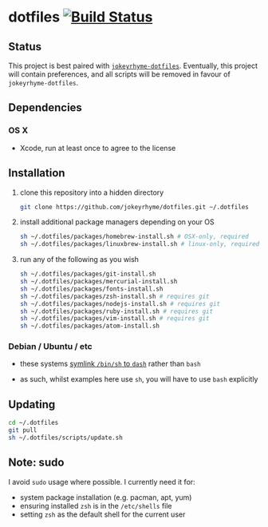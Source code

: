 # dotfiles [![Build Status](https://travis-ci.org/jokeyrhyme/dotfiles.svg?branch=master)](https://travis-ci.org/jokeyrhyme/dotfiles)

## Status

This project is best paired with [`jokeyrhyme-dotfiles`](https://github.com/jokeyrhyme/dotfiles-rs).
Eventually, this project will contain preferences, and all scripts will be removed in favour of `jokeyrhyme-dotfiles`.

## Dependencies

### OS X

- Xcode, run at least once to agree to the license


## Installation

1. clone this repository into a hidden directory

    ```sh
    git clone https://github.com/jokeyrhyme/dotfiles.git ~/.dotfiles
    ```

2. install additional package managers depending on your OS

    ```sh
    sh ~/.dotfiles/packages/homebrew-install.sh # OSX-only, required
    sh ~/.dotfiles/packages/linuxbrew-install.sh # linux-only, required
    ```

3. run any of the following as you wish

    ```sh
    sh ~/.dotfiles/packages/git-install.sh
    sh ~/.dotfiles/packages/mercurial-install.sh
    sh ~/.dotfiles/packages/fonts-install.sh
    sh ~/.dotfiles/packages/zsh-install.sh # requires git
    sh ~/.dotfiles/packages/nodejs-install.sh # requires git
    sh ~/.dotfiles/packages/ruby-install.sh # requires git
    sh ~/.dotfiles/packages/vim-install.sh # requires git
    sh ~/.dotfiles/packages/atom-install.sh
    ```


### Debian / Ubuntu / etc

-   these systems [symlink `/bin/sh` to `dash`](https://wiki.ubuntu.com/DashAsBinSh) rather than `bash`

-   as such, whilst examples here use `sh`, you will have to use `bash` explicitly


## Updating

```sh
cd ~/.dotfiles
git pull
sh ~/.dotfiles/scripts/update.sh
```

## Note: sudo

I avoid `sudo` usage where possible. I currently need it for:

- system package installation (e.g. pacman, apt, yum)
- ensuring installed `zsh` is in the `/etc/shells` file
- setting `zsh` as the default shell for the current user
